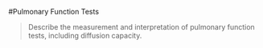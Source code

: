 #Pulmonary Function Tests

> Describe the measurement and interpretation of pulmonary function tests, including diffusion capacity.

